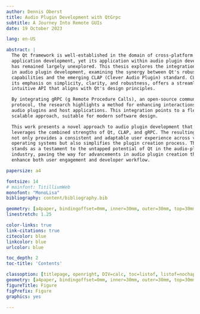 ```yaml
---
author: Dennis Oberst
title: Audio Plugin Development with QtGrpc
subtitle: A Journey Into Remote GUIs
date: 19 October 2023

lang: en-US

abstract: |
  The Qt framework is well-established in the domain of cross-platform
  application development, yet its application within audio plugin development
  has remained largely unexplored. This thesis explores the integration of Qt
  in audio plugin development, examining the synergy between Qt's robust GUI
  capabilities and the emerging CLAP (Clever Audio Plugin) standard. CLAP, with
  its emphasis on simplicity, clarity, and robustness, offers a streamlined and
  intuitive API that aligns with Qt's design principles.

  By integrating gRPC (g Remote Procedure Calls), an open-source communication
  protocol, the research highlights a method for enhancing interactions between
  audio plugins and host applications. This integration points to a flexible,
  scalable approach, suitable for modern software design.

  This work presents a novel approach to audio plugin development that
  leverages the combined strengths of Qt, CLAP, and gRPC. The resulting library
  not only provides a consistent and adaptable user experience across various
  operating systems but also simplifies the plugin creation process. This work
  stands as a testament to the untapped potential of Qt in the audio-plugin
  industry, paving the way for advancements in audio plugin creation that
  enhance both user engagement and developer workflow.

papersize: a4

fontsize: 14
# mainfont: TitilliumWeb
monofont: "MonoLisa"
bibliography: content/bibliography.bib

geometry: [a4paper, bindingoffset=0mm, inner=30mm, outer=30mm, top=30mm, bottom=30mm]
linestretch: 1.25

color-links: true
link-citations: true
citecolor: blue
linkcolor: blue
urlcolor: blue

toc_depth: 2
toc-title: 'Contents'

classoption: [titlepage, openright, DIV=calc, toc=listof, listof=nochaptergap]
geometry: [a4paper, bindingoffset=0mm, inner=30mm, outer=30mm, top=30mm, bottom=30mm]
figureTitle: Figure
figPrefix: Figure
graphics: yes

---
```

